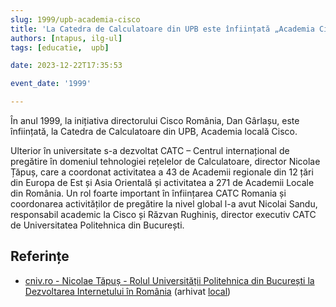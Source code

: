 ```yaml
---
slug: 1999/upb-academia-cisco
title: 'La Catedra de Calculatoare din UPB este înființată „Academia Cisco”'
authors: [ntapus, ilg-ul]
tags: [educatie,  upb]

date: 2023-12-22T17:35:53

event_date: '1999'

---
```


În anul 1999, la inițiativa directorului Cisco România, Dan Gârlașu,
este înființată, la Catedra de Calculatoare din UPB, Academia locală Cisco.

<!-- truncate -->

Ulterior în universitate s-a dezvoltat CATC – Centrul internațional
de pregătire în domeniul tehnologiei rețelelor de Calculatoare,
director Nicolae Țăpuș, care a coordonat activitatea a 43 de Academii
regionale din 12 țări din Europa de Est și Asia Orientală și activitatea
a 271 de Academii Locale din România. Un rol foarte important în
înființarea CATC Romania și coordonarea activităților de pregătire
la nivel global l-a avut Nicolai Sandu, responsabil academic la
Cisco și Răzvan Rughiniș, director executiv CATC de Universitatea
Politehnica din București.

## Referințe

- [cniv.ro - Nicolae Tăpuș - Rolul Universității Politehnica din București la Dezvoltarea Internetului în România](https://cniv.ro/documents/26/CNIV_Volum_Aniversar_2023_-_Versiune_Online_DPxioQg.pdf) (arhivat [local](https://cronica-it.github.io/arhiva/#2023))

